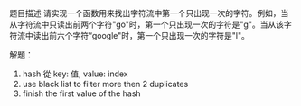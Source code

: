 题目描述
请实现一个函数用来找出字符流中第一个只出现一次的字符。例如，当从字符流中只读出前两个字符"go"时，第一个只出现一次的字符是"g"。当从该字符流中读出前六个字符“google"时，第一个只出现一次的字符是"l"。


解題：
1. hash 從 key: 值, value: index
2. use black list to filter more then 2 duplicates
2. finish the first value of the hash
